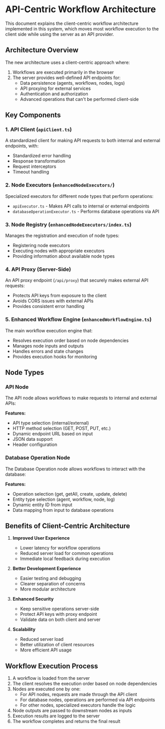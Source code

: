 # API-Centric Workflow Architecture

This document explains the client-centric workflow architecture implemented in this system, which moves most workflow execution to the client side while using the server as an API provider.

## Architecture Overview

The new architecture uses a client-centric approach where:

1. Workflows are executed primarily in the browser
2. The server provides well-defined API endpoints for:
   - Data persistence (agents, workflows, nodes, logs)
   - API proxying for external services
   - Authentication and authorization
   - Advanced operations that can't be performed client-side

## Key Components

### 1. API Client (`apiClient.ts`)

A standardized client for making API requests to both internal and external endpoints, with:
- Standardized error handling
- Response transformation
- Request interceptors
- Timeout handling

### 2. Node Executors (`enhancedNodeExecutors/`)

Specialized executors for different node types that perform operations:
- `apiExecutor.ts` - Makes API calls to internal or external endpoints
- `databaseOperationExecutor.ts` - Performs database operations via API

### 3. Node Registry (`enhancedNodeExecutors/index.ts`)

Manages the registration and execution of node types:
- Registering node executors
- Executing nodes with appropriate executors
- Providing information about available node types

### 4. API Proxy (Server-Side)

An API proxy endpoint (`/api/proxy`) that securely makes external API requests:
- Protects API keys from exposure to the client
- Avoids CORS issues with external APIs
- Provides consistent error handling

### 5. Enhanced Workflow Engine (`enhancedWorkflowEngine.ts`)

The main workflow execution engine that:
- Resolves execution order based on node dependencies
- Manages node inputs and outputs
- Handles errors and state changes
- Provides execution hooks for monitoring

## Node Types

### API Node

The API node allows workflows to make requests to internal and external APIs:

**Features:**
- API type selection (internal/external)
- HTTP method selection (GET, POST, PUT, etc.)
- Dynamic endpoint URL based on input
- JSON data support
- Header configuration

### Database Operation Node

The Database Operation node allows workflows to interact with the database:

**Features:**
- Operation selection (get, getAll, create, update, delete)
- Entity type selection (agent, workflow, node, log)
- Dynamic entity ID from input
- Data mapping from input to database operations

## Benefits of Client-Centric Architecture

1. **Improved User Experience**
   - Lower latency for workflow operations
   - Reduced server load for common operations
   - Immediate local feedback during execution

2. **Better Development Experience**
   - Easier testing and debugging
   - Clearer separation of concerns
   - More modular architecture

3. **Enhanced Security**
   - Keep sensitive operations server-side
   - Protect API keys with proxy endpoint
   - Validate data on both client and server

4. **Scalability**
   - Reduced server load
   - Better utilization of client resources
   - More efficient API usage

## Workflow Execution Process

1. A workflow is loaded from the server
2. The client resolves the execution order based on node dependencies
3. Nodes are executed one by one:
   - For API nodes, requests are made through the API client
   - For database nodes, operations are performed via API endpoints
   - For other nodes, specialized executors handle the logic
4. Node outputs are passed to downstream nodes as inputs
5. Execution results are logged to the server
6. The workflow completes and returns the final result